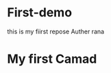 # First-demo
this is my fiirst repose
Auther rana 
<br>
<h1 class="name">My first Camad</h1>
<style>
 h1{
   color = "red"
   }
</style>
